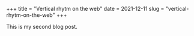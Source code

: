 +++
title = "Vertical rhytm on the web"
date = 2021-12-11
slug = "vertical-rhytm-on-the-web"
+++

This is my second blog post.